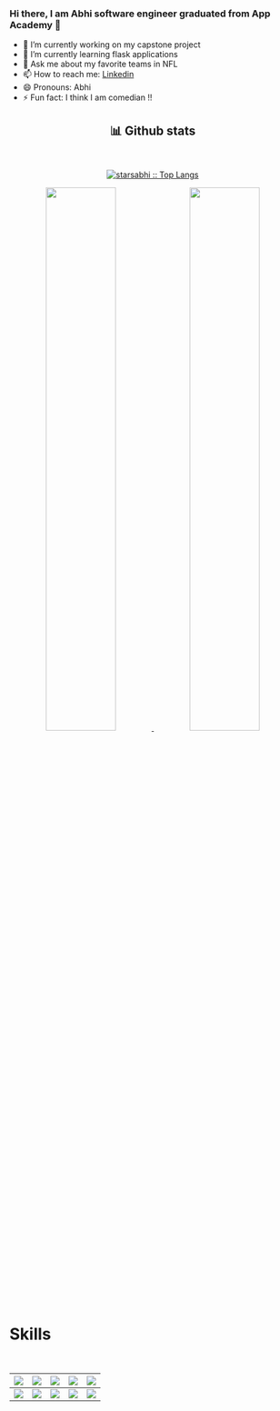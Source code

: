 ### Hi there, I am Abhi software engineer graduated from App Academy 👋




- 🔭 I’m currently working on my capstone project 
- 🌱 I’m currently learning flask applications
- 💬 Ask me about my favorite teams in NFL
- 📫 How to reach me: [Linkedin](https://www.linkedin.com/in/abhishek-bornak-semasna514865/)
- 😄 Pronouns: Abhi
- ⚡ Fun fact: I think I am comedian !!

<!-- 
![Github Stats](https://github-readme-stats.vercel.app/api?username=starsabhi&count_private=true&&count_public=true&&show_icons=true&title_color=ffffff&icon_color=bb2acf&text_color=daf7dc&bg_color=151515)
![Github Stats](https://github-readme-stats.vercel.app/api/top-langs/?username=starsabhi&langs_count=7&show_icons=true&theme=radical&title_color=ffffff&icon_color=bb2acf&text_color=daf7dc&bg_color=151515)
![Github Stats](https://github-readme-streak-stats.herokuapp.com/?user=starsabhi&theme=gruvbox&hide_border=true)
 -->


  <div>
    <h2 align="center"> 📊 Github stats </h2>
      <br/>
        <p align="center">
          <a href="https://github.com/starsabhi">
          <img src="https://github-readme-stats.vercel.app/api/top-langs/?username=starsabhi&langs_count=6&theme=gruvbox&layout=compact&hide_border=true&title_color=ffffff&icon_color=bb2acf&text_color=daf7dc&bg_color=151515" alt="starsabhi :: Top Langs" /></a>
        </p>
        <p align="center">
          <a href="https://github.com/starsabhi">
          <img width="49.5%" src="https://github-readme-stats.vercel.app/api?username=starsabhi&count_private=true&&count_public=true&&show_icons=true&title_color=ffffff&icon_color=bb2acf&text_color=daf7dc&bg_color=151515" />
          <img width="49.5%" src="https://github-readme-streak-stats.herokuapp.com/?user=starsabhi&theme=gruvbox&hide_border=true&title_color=ffffff&icon_color=bb2acf&text_color=daf7dc&bg_color=151515" />
          </a>
       </p>
     <br>
  </div>  
  
  
  
  <h1>Skills</h1>
<Br>
 
|![](https://img.shields.io/badge/Python-FFD43B?style=for-the-badge&logo=python&logoColor=darkgreen)|![](https://img.shields.io/badge/TensorFlow-FF6F00?style=for-the-badge&logo=TensorFlow&logoColor=white)|![](https://img.shields.io/badge/scikit_learn-F7931E?style=for-the-badge&logo=scikit-learn&logoColor=white)|![](https://img.shields.io/badge/Keras-D00000?style=for-the-badge&logo=Keras&logoColor=white)|![](https://img.shields.io/badge/Jupyter-F37626.svg?&style=for-the-badge&logo=Jupyter&logoColor=white)|
|---|---|---|---|---|
|![](https://img.shields.io/badge/conda-342B029.svg?&style=for-the-badge&logo=anaconda&logoColor=white)|![](https://img.shields.io/badge/Pandas-2C2D72?style=for-the-badge&logo=pandas&logoColor=white)|![](https://img.shields.io/badge/Numpy-777BB4?style=for-the-badge&logo=numpy&logoColor=white)|![](https://img.shields.io/badge/Plotly-239120?style=for-the-badge&logo=plotly&logoColor=white)|![](https://img.shields.io/badge/And%20More!-yellow?style=for-the-badge)|
